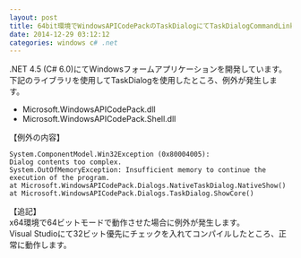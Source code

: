 ```yaml
---
layout: post
title: 64bit環境でWindowsAPICodePackのTaskDialogにてTaskDialogCommandLinkを使用した場合例外が発生
date: 2014-12-29 03:12:12
categories: windows c# .net
---
```

<!-- {% raw %} -->
<p>.NET 4.5 (C# 6.0)にてWindowsフォームアプリケーションを開発しています。<br>
下記のライブラリを使用してTaskDialogを使用したところ、例外が発生します。</p>

<ul>
<li>Microsoft.WindowsAPICodePack.dll</li>
<li>Microsoft.WindowsAPICodePack.Shell.dll</li>
</ul>

<p>【例外の内容】</p>

<pre><code>System.ComponentModel.Win32Exception (0x80004005): 
Dialog contents too complex.
System.OutOfMemoryException: Insufficient memory to continue the execution of the program.
at Microsoft.WindowsAPICodePack.Dialogs.NativeTaskDialog.NativeShow()
at Microsoft.WindowsAPICodePack.Dialogs.TaskDialog.ShowCore()
</code></pre>

<p>【追記】<br>
x64環境で64ビットモードで動作させた場合に例外が発生します。<br>
Visual Studioにて32ビット優先にチェックを入れてコンパイルしたところ、正常に動作します。    </p>
<!-- {% endraw %} -->
